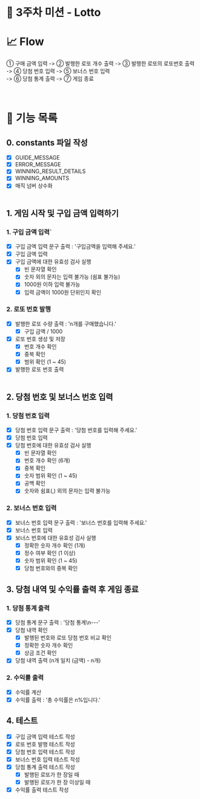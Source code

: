 # 🚀 3주차 미션 - Lotto

# 📈 Flow

① 구매 금액 입력 -> ② 발행한 로또 개수 출력 -> ③ 발행한 로또의 로또번호 출력<br />
-> ④ 당첨 번호 입력 -> ⑤ 보너스 번호 입력<br />
-> ⑥ 당첨 통계 출력 -> ⑦ 게임 종료<br />
<br /><br />

# 📝 기능 목록

## 0. constants 파일 작성

- [x] GUIDE_MESSAGE
- [x] ERROR_MESSAGE
- [x] WINNING_RESULT_DETAILS
- [x] WINNING_AMOUNTS
- [x] 매직 넘버 상수화<br /><br />

## 1. 게임 시작 및 구입 금액 입력하기

### 1. 구입 금액 입력`

- [x] 구입 금액 입력 문구 출력 : '구입금액을 입력해 주세요.'
- [x] 구입 금액 입력
- [x] 구입 금액에 대한 유효성 검사 실행
  - [x] 빈 문자열 확인
  - [x] 숫자 외의 문자는 입력 불가능 (쉼표 불가능)
  - [x] 1000원 이하 입력 불가능
  - [x] 입력 금액이 1000원 단위인지 확인

### 2. 로또 번호 발행

- [x] 발행한 로또 수량 출력 : 'n개를 구매했습니다.'
  - [x] 구입 금액 / 1000
- [x] 로또 번호 생성 및 저장
  - [x] 번호 개수 확인
  - [x] 중복 확인
  - [x] 범위 확인 (1 ~ 45)
- [x] 발행한 로또 번호 출력<br /><br />

## 2. 당첨 번호 및 보너스 번호 입력

### 1. 당첨 번호 입력

- [x] 당첨 번호 입력 문구 출력 : '당첨 번호를 입력해 주세요.'
- [x] 당첨 번호 입력
- [x] 당첨 번호에 대한 유효성 검사 실행
  - [x] 빈 문자열 확인
  - [x] 번호 개수 확인 (6개)
  - [x] 중복 확인
  - [x] 숫자 범위 확인 (1 ~ 45)
  - [x] 공백 확인
  - [x] 숫자와 쉼표(,) 외의 문자는 입력 불가능

### 2. 보너스 번호 입력

- [x] 보너스 번호 입력 문구 출력 : '보너스 번호를 입력해 주세요.'
- [x] 보너스 번호 입력
- [x] 보너스 번호에 대한 유효성 검사 실행<br />
  - [x] 정확한 숫자 개수 확인 (1개)
  - [x] 정수 여부 확인 (1 이상)
  - [x] 숫자 범위 확인 (1 ~ 45)
  - [x] 당첨 번호와의 중복 확인 <br />

## 3. 당첨 내역 및 수익률 출력 후 게임 종료

### 1. 당첨 통계 출력

- [x] 당첨 통계 문구 출력 : '당첨 통계\n---'
- [x] 당첨 내역 확인
  - [x] 발행된 번호와 로또 당첨 번호 비교 확인
  - [x] 정확한 숫자 개수 확인
  - [x] 상금 조건 확인
- [x] 당첨 내역 출력 (n개 일치 (금액) - n개)

### 2. 수익률 출력

- [x] 수익률 계산
- [x] 수익률 출력 : '총 수익률은 n%입니다.'

## 4. 테스트

- [x] 구입 금액 입력 테스트 작성
- [x] 로또 번호 발행 테스트 작성
- [x] 당첨 번호 입력 테스트 작성
- [x] 보너스 번호 입력 테스트 작성
- [x] 당첨 통계 출력 테스트 작성
  - [x] 발행된 로또가 한 장일 때
  - [x] 발행된 로또가 한 장 이상일 때
- [x] 수익률 출력 테스트 작성

<br /><br />
